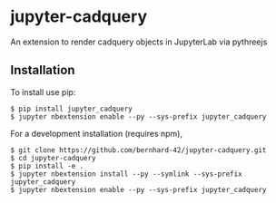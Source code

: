jupyter-cadquery
===============================

An extension to render cadquery objects in JupyterLab via pythreejs

Installation
------------

To install use pip:

    $ pip install jupyter_cadquery
    $ jupyter nbextension enable --py --sys-prefix jupyter_cadquery


For a development installation (requires npm),

    $ git clone https://github.com/bernhard-42/jupyter-cadquery.git
    $ cd jupyter-cadquery
    $ pip install -e .
    $ jupyter nbextension install --py --symlink --sys-prefix jupyter_cadquery
    $ jupyter nbextension enable --py --sys-prefix jupyter_cadquery
